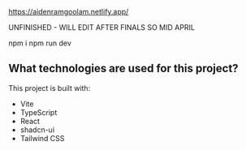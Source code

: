 https://aidenramgoolam.netlify.app/

UNFINISHED - WILL EDIT AFTER FINALS SO MID APRIL

npm i
npm run dev


## What technologies are used for this project?

This project is built with:

- Vite
- TypeScript
- React
- shadcn-ui
- Tailwind CSS
